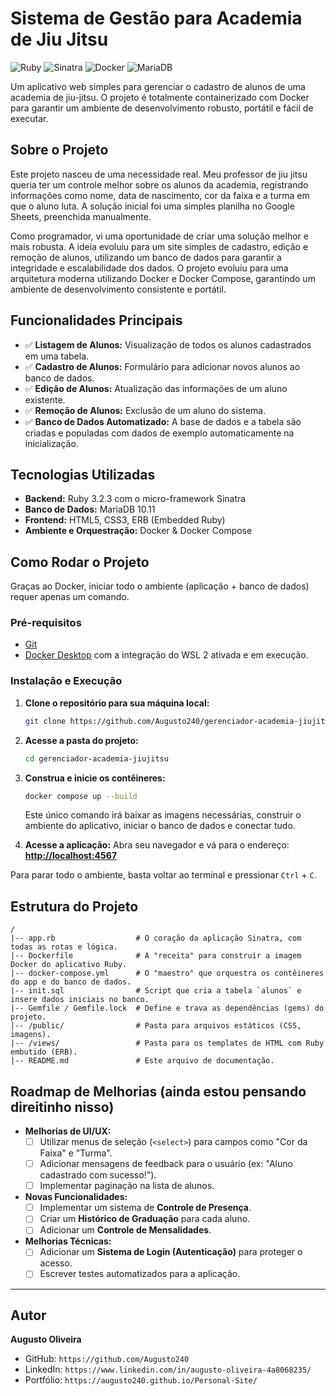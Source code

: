 # Sistema de Gestão para Academia de Jiu Jitsu

![Ruby](https://img.shields.io/badge/Ruby-CC342D?style=for-the-badge&logo=ruby&logoColor=white)
![Sinatra](https://img.shields.io/badge/Sinatra-000000?style=for-the-badge&logo=sinatra&logoColor=white)
![Docker](https://img.shields.io/badge/Docker-2496ED?style=for-the-badge&logo=docker&logoColor=white)
![MariaDB](https://img.shields.io/badge/MariaDB-003545?style=for-the-badge&logo=mariadb&logoColor=white)

Um aplicativo web simples para gerenciar o cadastro de alunos de uma academia de jiu-jitsu. O projeto é totalmente containerizado com Docker para garantir um ambiente de desenvolvimento robusto, portátil e fácil de executar.

## Sobre o Projeto

Este projeto nasceu de uma necessidade real. Meu professor de jiu jitsu queria ter um controle melhor sobre os alunos da academia, registrando informações como nome, data de nascimento, cor da faixa e a turma em que o aluno luta. A solução inicial foi uma simples planilha no Google Sheets, preenchida manualmente.

Como programador, vi uma oportunidade de criar uma solução melhor e mais robusta. A ideia evoluiu para um site simples de cadastro, edição e remoção de alunos, utilizando um banco de dados para garantir a integridade e escalabilidade dos dados. O projeto evoluiu para uma arquitetura moderna utilizando Docker e Docker Compose, garantindo um ambiente de desenvolvimento consistente e portátil.

## Funcionalidades Principais

* ✅ **Listagem de Alunos:** Visualização de todos os alunos cadastrados em uma tabela.
* ✅ **Cadastro de Alunos:** Formulário para adicionar novos alunos ao banco de dados.
* ✅ **Edição de Alunos:** Atualização das informações de um aluno existente.
* ✅ **Remoção de Alunos:** Exclusão de um aluno do sistema.
* ✅ **Banco de Dados Automatizado:** A base de dados e a tabela são criadas e populadas com dados de exemplo automaticamente na inicialização.

## Tecnologias Utilizadas

* **Backend:** Ruby 3.2.3 com o micro-framework Sinatra
* **Banco de Dados:** MariaDB 10.11
* **Frontend:** HTML5, CSS3, ERB (Embedded Ruby)
* **Ambiente e Orquestração:** Docker & Docker Compose

## Como Rodar o Projeto

Graças ao Docker, iniciar todo o ambiente (aplicação + banco de dados) requer apenas um comando.

### Pré-requisitos

* [Git](https://git-scm.com/downloads)
* [Docker Desktop](https://www.docker.com/products/docker-desktop/) com a integração do WSL 2 ativada e em execução.

### Instalação e Execução

1.  **Clone o repositório para sua máquina local:**
    ```bash
    git clone https://github.com/Augusto240/gerenciador-academia-jiujitsu
    ```

2.  **Acesse a pasta do projeto:**
    ```bash
    cd gerenciador-academia-jiujitsu
    ```

3.  **Construa e inicie os contêineres:**
    ```bash
    docker compose up --build
    ```
    Este único comando irá baixar as imagens necessárias, construir o ambiente do aplicativo, iniciar o banco de dados e conectar tudo.

4.  **Acesse a aplicação:**
    Abra seu navegador e vá para o endereço: **[http://localhost:4567](http://localhost:4567)**

Para parar todo o ambiente, basta voltar ao terminal e pressionar `Ctrl` + `C`.

## Estrutura do Projeto

```
/
|-- app.rb                  # O coração da aplicação Sinatra, com todas as rotas e lógica.
|-- Dockerfile              # A "receita" para construir a imagem Docker do aplicativo Ruby.
|-- docker-compose.yml      # O "maestro" que orquestra os contêineres do app e do banco de dados.
|-- init.sql                # Script que cria a tabela `alunos` e insere dados iniciais no banco.
|-- Gemfile / Gemfile.lock  # Define e trava as dependências (gems) do projeto.
|-- /public/                # Pasta para arquivos estáticos (CSS, imagens).
|-- /views/                 # Pasta para os templates de HTML com Ruby embutido (ERB).
|-- README.md               # Este arquivo de documentação.
```

## Roadmap de Melhorias (ainda estou pensando direitinho nisso)

* **Melhorias de UI/UX:**
    * [ ] Utilizar menus de seleção (`<select>`) para campos como "Cor da Faixa" e "Turma".
    * [ ] Adicionar mensagens de feedback para o usuário (ex: "Aluno cadastrado com sucesso!").
    * [ ] Implementar paginação na lista de alunos.
* **Novas Funcionalidades:**
    * [ ] Implementar um sistema de **Controle de Presença**.
    * [ ] Criar um **Histórico de Graduação** para cada aluno.
    * [ ] Adicionar um **Controle de Mensalidades**.
* **Melhorias Técnicas:**
    * [ ] Adicionar um **Sistema de Login (Autenticação)** para proteger o acesso.
    * [ ] Escrever testes automatizados para a aplicação.

---

## Autor

**Augusto Oliveira**

* GitHub: `https://github.com/Augusto240`
* LinkedIn: `https://www.linkedin.com/in/augusto-oliveira-4a8068235/`
* Portfólio: `https://augusto240.github.io/Personal-Site/`